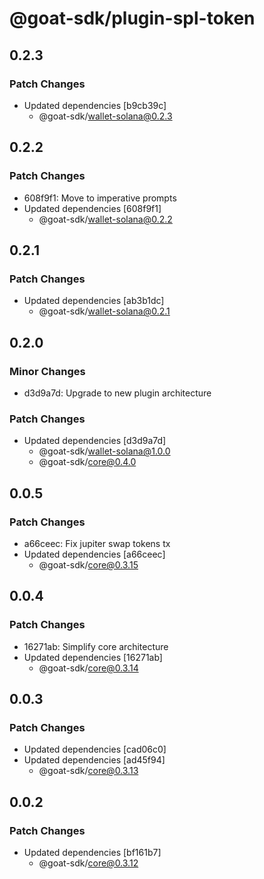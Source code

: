 # @goat-sdk/plugin-spl-token

## 0.2.3

### Patch Changes

- Updated dependencies [b9cb39c]
  - @goat-sdk/wallet-solana@0.2.3

## 0.2.2

### Patch Changes

- 608f9f1: Move to imperative prompts
- Updated dependencies [608f9f1]
  - @goat-sdk/wallet-solana@0.2.2

## 0.2.1

### Patch Changes

- Updated dependencies [ab3b1dc]
  - @goat-sdk/wallet-solana@0.2.1

## 0.2.0

### Minor Changes

- d3d9a7d: Upgrade to new plugin architecture

### Patch Changes

- Updated dependencies [d3d9a7d]
  - @goat-sdk/wallet-solana@1.0.0
  - @goat-sdk/core@0.4.0

## 0.0.5

### Patch Changes

- a66ceec: Fix jupiter swap tokens tx
- Updated dependencies [a66ceec]
  - @goat-sdk/core@0.3.15

## 0.0.4

### Patch Changes

- 16271ab: Simplify core architecture
- Updated dependencies [16271ab]
  - @goat-sdk/core@0.3.14

## 0.0.3

### Patch Changes

- Updated dependencies [cad06c0]
- Updated dependencies [ad45f94]
  - @goat-sdk/core@0.3.13

## 0.0.2

### Patch Changes

- Updated dependencies [bf161b7]
  - @goat-sdk/core@0.3.12
